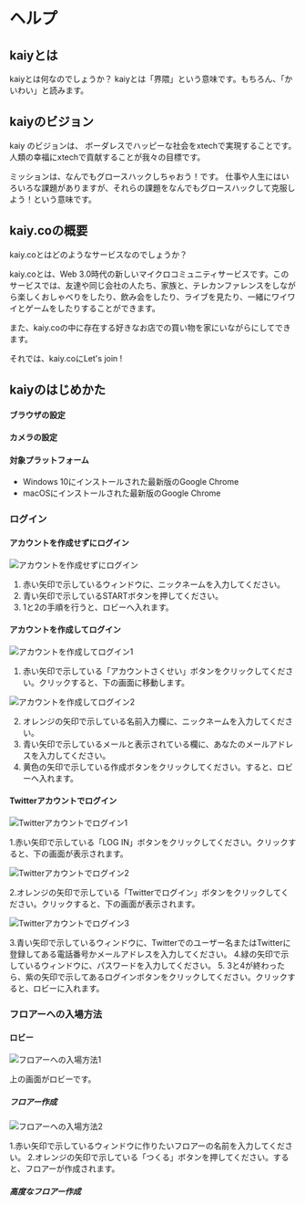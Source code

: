 # ヘルプ

## kaiyとは
kaiyとは何なのでしょうか？
kaiyとは「界隈」という意味です。もちろん、「かいわい」と読みます。

## kaiyのビジョン
kaiy のビジョンは、
ボーダレスでハッピーな社会をxtechで実現することです。
人類の幸福にxtechで貢献することが我々の目標です。

ミッションは、なんでもグロースハックしちゃおう！です。
仕事や人生にはいろいろな課題がありますが、それらの課題をなんでもグロースハックして克服しよう！という意味です。

## kaiy.coの概要
kaiy.coとはどのようなサービスなのでしょうか？

kaiy.coとは、Web 3.0時代の新しいマイクロコミュニティサービスです。このサービスでは、友達や同じ会社の人たち、家族と、テレカンファレンスをしながら楽しくおしゃべりをしたり、飲み会をしたり、ライブを見たり、一緒にワイワイとゲームをしたりすることができます。

また、kaiy.coの中に存在する好きなお店での買い物を家にいながらにしてできます。

それでは、kaiy.coにLet's join !

## kaiyのはじめかた
#### ブラウザの設定

#### カメラの設定

#### 対象プラットフォーム
- Windows 10にインストールされた最新版のGoogle Chrome
-  macOSにインストールされた最新版のGoogle Chrome

### ログイン
#### アカウントを作成せずにログイン
![アカウントを作成せずにログイン](../../.vuepress/public/login-without-creating-an-account.png)

1. 赤い矢印で示しているウィンドウに、ニックネームを入力してください。
2. 青い矢印で示しているSTARTボタンを押してください。
3. 1と2の手順を行うと、ロビーへ入れます。

#### アカウントを作成してログイン
![アカウントを作成してログイン1](../../.vuepress/public/create-an-account-and-login-1.png)

1. 赤い矢印で示している「アカウントさくせい」ボタンをクリックしてください。クリックすると、下の画面に移動します。

![アカウントを作成してログイン2](../../.vuepress/public/create-an-account-and-login-2.png)

2. オレンジの矢印で示している名前入力欄に、ニックネームを入力してください。
3. 青い矢印で示しているメールと表示されている欄に、あなたのメールアドレスを入力してください。
4. 黄色の矢印で示している作成ボタンをクリックしてください。すると、ロビーへ入れます。

#### Twitterアカウントでログイン
![Twitterアカウントでログイン1](../../.vuepress/public/login-with-twitter-account-1.png)

1.赤い矢印で示している「LOG IN」ボタンをクリックしてください。クリックすると、下の画面が表示されます。

![Twitterアカウントでログイン2](../../.vuepress/public/create-an-account-and-login-2.png)

2.オレンジの矢印で示している「Twitterでログイン」ボタンをクリックしてください。クリックすると、下の画面が表示されます。

![Twitterアカウントでログイン3](../../.vuepress/public/login-with-twitter-account-3.png)

3.青い矢印で示しているウィンドウに、Twitterでのユーザー名またはTwitterに登録してある電話番号かメールアドレスを入力してください。
4.緑の矢印で示しているウィンドウに、パスワードを入力してください。
5. 3と4が終わったら、紫の矢印で示してあるログインボタンをクリックしてください。クリックすると、ロビーに入れます。

### フロアーへの入場方法
#### ロビー
![フロアーへの入場方法1](../../.vuepress/public/how-to-enter-the-floor-1.png)

上の画面がロビーです。

##### フロアー作成
![フロアーへの入場方法2](../../.vuepress/public/how-to-enter-the-floor-2.png)

1.赤い矢印で示しているウィンドウに作りたいフロアーの名前を入力してください。
2.オレンジの矢印で示している「つくる」ボタンを押してください。すると、フロアーが作成されます。

##### 高度なフロアー作成

